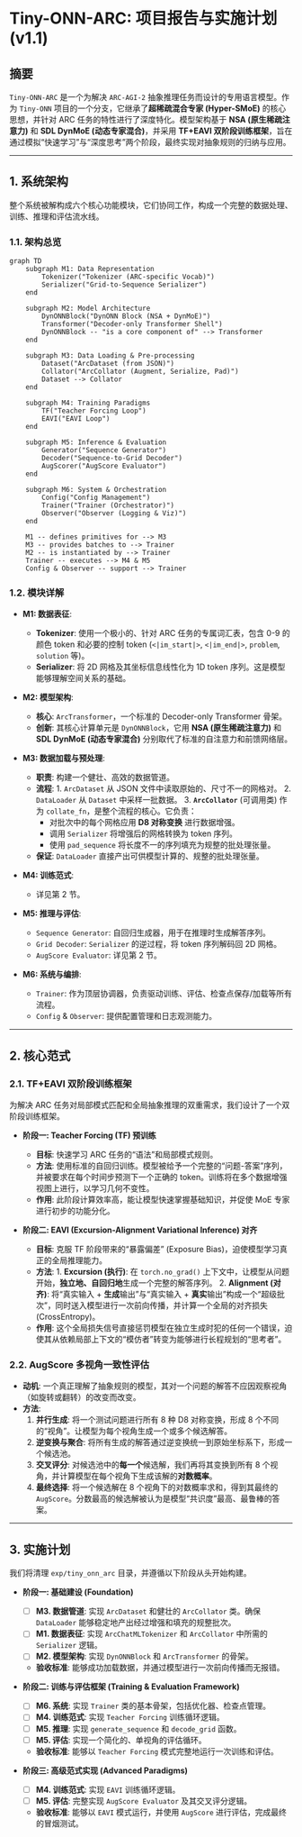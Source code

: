 # Tiny-ONN-ARC: 项目报告与实施计划 (v1.1)

## 摘要

`Tiny-ONN-ARC` 是一个为解决 `ARC-AGI-2` 抽象推理任务而设计的专用语言模型。作为 `Tiny-ONN` 项目的一个分支，它继承了**超稀疏混合专家 (Hyper-SMoE)** 的核心思想，并针对 ARC 任务的特性进行了深度特化。模型架构基于 **NSA (原生稀疏注意力)** 和 **SDL DynMoE (动态专家混合)**，并采用 **TF+EAVI 双阶段训练框架**，旨在通过模拟“快速学习”与“深度思考”两个阶段，最终实现对抽象规则的归纳与应用。

---

## 1. 系统架构

整个系统被解构成六个核心功能模块，它们协同工作，构成一个完整的数据处理、训练、推理和评估流水线。

### 1.1. 架构总览

```mermaid
graph TD
    subgraph M1: Data Representation
        Tokenizer("Tokenizer (ARC-specific Vocab)")
        Serializer("Grid-to-Sequence Serializer")
    end

    subgraph M2: Model Architecture
        DynONNBlock("DynONN Block (NSA + DynMoE)")
        Transformer("Decoder-only Transformer Shell")
        DynONNBlock -- "is a core component of" --> Transformer
    end

    subgraph M3: Data Loading & Pre-processing
        Dataset("ArcDataset (from JSON)")
        Collator("ArcCollator (Augment, Serialize, Pad)")
        Dataset --> Collator
    end

    subgraph M4: Training Paradigms
        TF("Teacher Forcing Loop")
        EAVI("EAVI Loop")
    end

    subgraph M5: Inference & Evaluation
        Generator("Sequence Generator")
        Decoder("Sequence-to-Grid Decoder")
        AugScorer("AugScore Evaluator")
    end

    subgraph M6: System & Orchestration
        Config("Config Management")
        Trainer("Trainer (Orchestrator)")
        Observer("Observer (Logging & Viz)")
    end

    M1 -- defines primitives for --> M3
    M3 -- provides batches to --> Trainer
    M2 -- is instantiated by --> Trainer
    Trainer -- executes --> M4 & M5
    Config & Observer -- support --> Trainer
```

### 1.2. 模块详解

- **M1: 数据表征**:

  - **Tokenizer**: 使用一个极小的、针对 ARC 任务的专属词汇表，包含 0-9 的颜色 token 和必要的控制 token (`<|im_start|>`, `<|im_end|>`, `problem`, `solution` 等)。
  - **Serializer**: 将 2D 网格及其坐标信息线性化为 1D token 序列。这是模型能够理解空间关系的基础。

- **M2: 模型架构**:

  - **核心**: `ArcTransformer`，一个标准的 Decoder-only Transformer 骨架。
  - **创新**: 其核心计算单元是 `DynONNBlock`，它用 **NSA (原生稀疏注意力)** 和 **SDL DynMoE (动态专家混合)** 分别取代了标准的自注意力和前馈网络层。

- **M3: 数据加载与预处理**:

  - **职责**: 构建一个健壮、高效的数据管道。
  - **流程**: 1. `ArcDataset` 从 JSON 文件中读取原始的、尺寸不一的网格对。 2. `DataLoader` 从 `Dataset` 中采样一批数据。 3. **`ArcCollator`** (可调用类) 作为 `collate_fn`，是整个流程的核心。它负责：
    - 对批次中的每个网格应用 **D8 对称变换** 进行数据增强。
    - 调用 `Serializer` 将增强后的网格转换为 token 序列。
    - 使用 `pad_sequence` 将长度不一的序列填充为规整的批处理张量。
  - **保证**: `DataLoader` 直接产出可供模型计算的、规整的批处理张量。

- **M4: 训练范式**:

  - 详见第 2 节。

- **M5: 推理与评估**:

  - `Sequence Generator`: 自回归生成器，用于在推理时生成解答序列。
  - `Grid Decoder`: `Serializer` 的逆过程，将 token 序列解码回 2D 网格。
  - `AugScore Evaluator`: 详见第 2 节。

- **M6: 系统与编排**:
  - `Trainer`: 作为顶层协调器，负责驱动训练、评估、检查点保存/加载等所有流程。
  - `Config` & `Observer`: 提供配置管理和日志观测能力。

---

## 2. 核心范式

### 2.1. TF+EAVI 双阶段训练框架

为解决 ARC 任务对局部模式匹配和全局抽象推理的双重需求，我们设计了一个双阶段训练框架。

- **阶段一: Teacher Forcing (TF) 预训练**

  - **目标**: 快速学习 ARC 任务的“语法”和局部模式规则。
  - **方法**: 使用标准的自回归训练。模型被给予一个完整的“问题-答案”序列，并被要求在每个时间步预测下一个正确的 token。训练将在多个数据增强视图上进行，以学习几何不变性。
  - **作用**: 此阶段计算效率高，能让模型快速掌握基础知识，并促使 MoE 专家进行初步的功能分化。

- **阶段二: EAVI (Excursion-Alignment Variational Inference) 对齐**
  - **目标**: 克服 TF 阶段带来的“暴露偏差” (Exposure Bias)，迫使模型学习真正的全局推理能力。
  - **方法**: 1. **Excursion (执行)**: 在 `torch.no_grad()` 上下文中，让模型从问题开始，**独立地、自回归地**生成一个完整的解答序列。 2. **Alignment (对齐)**: 将“真实输入 + **生成**输出”与“真实输入 + **真实**输出”构成一个“超级批次”，同时送入模型进行一次前向传播，并计算一个全局的对齐损失 (CrossEntropy)。
  - **作用**: 这个全局损失信号直接惩罚模型在独立生成时犯的任何一个错误，迫使其从依赖局部上下文的“模仿者”转变为能够进行长程规划的“思考者”。

### 2.2. AugScore 多视角一致性评估

- **动机**: 一个真正理解了抽象规则的模型，其对一个问题的解答不应因观察视角（如旋转或翻转）的改变而改变。
- **方法**:
  1. **并行生成**: 将一个测试问题进行所有 8 种 D8 对称变换，形成 8 个不同的“视角”。让模型为每个视角生成一个或多个候选解答。
  2. **逆变换与聚合**: 将所有生成的解答通过逆变换统一到原始坐标系下，形成一个候选池。
  3. **交叉评分**: 对候选池中的**每一个**候选解，我们再将其变换到所有 8 个视角，并计算模型在每个视角下生成该解的**对数概率**。
  4. **最终选择**: 将一个候选解在 8 个视角下的对数概率求和，得到其最终的 `AugScore`。分数最高的候选解被认为是模型“共识度”最高、最鲁棒的答案。

---

## 3. 实施计划

我们将清理 `exp/tiny_onn_arc` 目录，并遵循以下阶段从头开始构建。

- **阶段一: 基础建设 (Foundation)**

  - [ ] **M3. 数据管道**: 实现 `ArcDataset` 和健壮的 `ArcCollator` 类。确保 `DataLoader` 能够稳定地产出经过增强和填充的规整批次。
  - [ ] **M1. 数据表征**: 实现 `ArcChatMLTokenizer` 和 `ArcCollator` 中所需的 `Serializer` 逻辑。
  - [ ] **M2. 模型架构**: 实现 `DynONNBlock` 和 `ArcTransformer` 的骨架。
  - **验收标准**: 能够成功加载数据，并通过模型进行一次前向传播而无报错。

- **阶段二: 训练与评估框架 (Training & Evaluation Framework)**

  - [ ] **M6. 系统**: 实现 `Trainer` 类的基本骨架，包括优化器、检查点管理。
  - [ ] **M4. 训练范式**: 实现 `Teacher Forcing` 训练循环逻辑。
  - [ ] **M5. 推理**: 实现 `generate_sequence` 和 `decode_grid` 函数。
  - [ ] **M5. 评估**: 实现一个简化的、单视角的评估循环。
  - **验收标准**: 能够以 `Teacher Forcing` 模式完整地运行一次训练和评估。

- **阶段三: 高级范式实现 (Advanced Paradigms)**
  - [ ] **M4. 训练范式**: 实现 `EAVI` 训练循环逻辑。
  - [ ] **M5. 评估**: 完整实现 `AugScore Evaluator` 及其交叉评分逻辑。
  - **验收标准**: 能够以 `EAVI` 模式运行，并使用 `AugScore` 进行评估，完成最终的冒烟测试。
